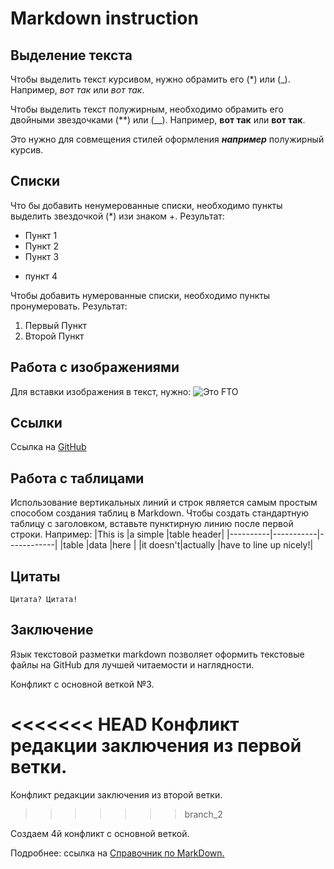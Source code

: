 # Markdown instruction

## Выделение текста

Чтобы выделить текст курсивом, нужно обрамить его (*) или (_). Например, *вот так* или _вот так_.

Чтобы выделить текст полужирным, необходимо обрамить его двойными звездочками (**) или (__). Например, **вот так** или __вот так__.

Это нужно для совмещения стилей оформления _**например**_ полужирный курсив.

## Списки

Что бы добавить ненумерованные списки, необходимо пункты выделить звездочкой (*) изи знаком +. Результат: 
* Пункт 1
* Пункт 2
* Пункт 3
+ пункт 4

Чтобы добавить нумерованные списки, необходимо пункты пронумеровать.
Результат: 
1. Первый Пункт
2. Второй Пункт

## Работа с изображениями

Для вставки изображения в текст, нужно: 
![Это FTO](fto.jpg)

## Ссылки
Ссылка на [GitHub](https://github.com/)
## Работа с таблицами
Использование вертикальных линий и строк является самым простым способом создания таблиц в Markdown. Чтобы создать стандартную таблицу с заголовком, вставьте пунктирную линию после первой строки.
Например: 
|This is   |a simple   |table header|
|----------|-----------|------------|
|table     |data       |here        |
|it doesn't|actually   |have to line up nicely!|
## Цитаты 
    Цитата? Цитата!

## Заключение

Язык текстовой разметки markdown позволяет оформить текстовые файлы на GitHub для лучшей читаемости и наглядности.

Конфликт с основной веткой №3.

<<<<<<< HEAD
Конфликт редакции заключения из первой ветки.
=======
Конфликт редакции заключения из второй ветки.
>>>>>>> branch_2

Создаем 4й конфликт с основной веткой.

Подробнее: сcылка на [Справочник по MarkDown.](https://docs.microsoft.com/ru-ru/contribute/markdown-reference)